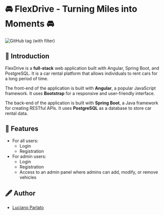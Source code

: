 
# 🚘 FlexDrive - Turning Miles into Moments 🚘

![GitHub tag (with filter)](https://img.shields.io/github/v/tag/Luci02/FlexDrive)

## 💬 Introduction

FlexDrive is a **full-stack** web application built with Angular, Spring Boot, and PostgreSQL. It is a car rental platform that allows individuals to rent cars for a long period of time.

The front-end of the application is built with **Angular**, a popular JavaScript framework. It uses **Bootstrap** for a responsive and user-friendly interface.

The back-end of the application is built with **Spring Boot**, a Java framework for creating RESTful APIs. It uses **PostgreSQL** as a database to store car rental data.
## 📰 Features

- For all users:
    - Login
    - Registration
- For admin users:
    - Login
    - Registration
    - Access to an admin panel where admins can add, modify, or remove vehicles

## 🖋️ Author

- [Luciano Parlato](https://github.com/Luci02)